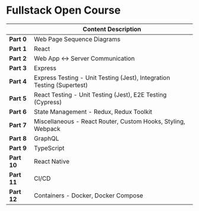 # Fullstack Open Course
|            | Content Description |
|    ----    | --- |
| __Part 0__ | Web Page Sequence Diagrams |
| __Part 1__ | React |
| __Part 2__ | Web App <-> Server Communication |
| __Part 3__ | Express |
| __Part 4__ | Express Testing - Unit Testing (Jest), Integration Testing (Supertest) |
| __Part 5__ | React Testing - Unit Testing (Jest), E2E Testing (Cypress) |
| __Part 6__ | State Management - Redux, Redux Toolkit |
| __Part 7__ | Miscellaneous - React Router, Custom Hooks, Styling, Webpack |
| __Part 8__ | GraphQL |
| __Part 9__ | TypeScript |
| __Part 10__ | React Native |
| __Part 11__ | CI/CD |
| __Part 12__ | Containers - Docker, Docker Compose |
